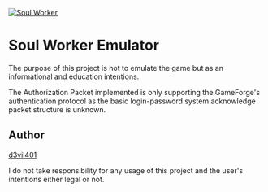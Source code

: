 
[![Soul Worker](https://wiki.soulworkerhq.com/images/b/b6/Soul-worker.jpg)](https://us.soulworker.gameforge.com/)

# Soul Worker Emulator

The purpose of this project is not to emulate the game but as an informational and education intentions.

The Authorization Packet implemented is only supporting the GameForge's authentication protocol as the basic login-password system acknowledge packet structure is unknown.

## Author
[d3vil401](http://www.d3vsite.org/)

I do not take responsibility for any usage of this project and the user's intentions either legal or not.
